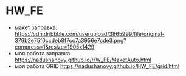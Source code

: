 # HW_FE
- макет заправка:      https://cdn.dribbble.com/userupload/3865999/file/original-379b2e75f0ccdeb8f7cc7a3956e7cde3.png?compress=1&resize=1905x1429
- моя работа заправка  https://nadushanovy.github.io/HW_FE/MaketAuto.html
- моя работа GRID      https://nadushanovy.github.io/HW_FE/grid.html
